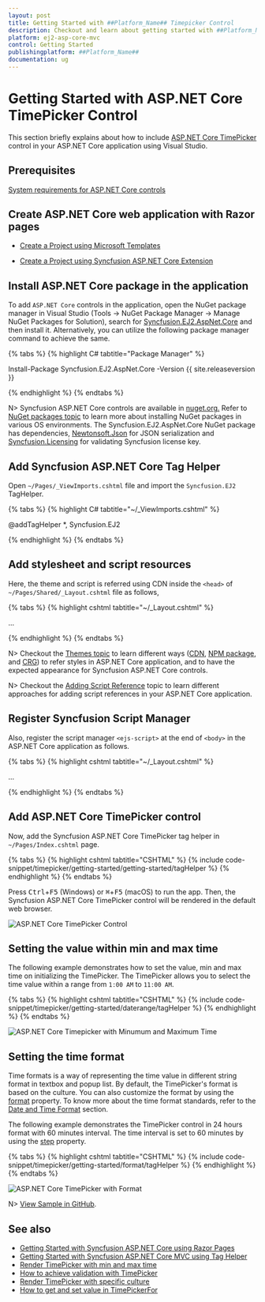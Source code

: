 ```yaml
---
layout: post
title: Getting Started with ##Platform_Name## Timepicker Control
description: Checkout and learn about getting started with ##Platform_Name## Timepicker control of Syncfusion Essential JS 2 and more details.
platform: ej2-asp-core-mvc
control: Getting Started
publishingplatform: ##Platform_Name##
documentation: ug
---
```



# Getting Started with ASP.NET Core TimePicker Control

This section briefly explains about how to include [ASP.NET Core TimePicker](https://www.syncfusion.com/aspnet-core-ui-controls/timepicker) control in your ASP.NET Core application using Visual Studio.

## Prerequisites

[System requirements for ASP.NET Core controls](https://ej2.syncfusion.com/aspnetcore/documentation/system-requirements)

## Create ASP.NET Core web application with Razor pages

* [Create a Project using Microsoft Templates](https://learn.microsoft.com/en-us/aspnet/core/tutorials/razor-pages/razor-pages-start?view=aspnetcore-6.0&tabs=visual-studio#create-a-razor-pages-web-app)

* [Create a Project using Syncfusion ASP.NET Core Extension](https://ej2.syncfusion.com/aspnetcore/documentation/getting-started/project-template)

## Install ASP.NET Core package in the application

To add `ASP.NET Core` controls in the application, open the NuGet package manager in Visual Studio (Tools → NuGet Package Manager → Manage NuGet Packages for Solution), search for [Syncfusion.EJ2.AspNet.Core](https://www.nuget.org/packages/Syncfusion.EJ2.AspNet.Core/) and then install it.  Alternatively, you can utilize the following package manager command to achieve the same.

{% tabs %}
{% highlight C# tabtitle="Package Manager" %}

Install-Package Syncfusion.EJ2.AspNet.Core -Version {{ site.releaseversion }}

{% endhighlight %}
{% endtabs %}

N> Syncfusion ASP.NET Core controls are available in [nuget.org.](https://www.nuget.org/packages?q=syncfusion.EJ2) Refer to [NuGet packages topic](https://ej2.syncfusion.com/aspnetcore/documentation/nuget-packages) to learn more about installing NuGet packages in various OS environments. The Syncfusion.EJ2.AspNet.Core NuGet package has dependencies, [Newtonsoft.Json](https://www.nuget.org/packages/Newtonsoft.Json/) for JSON serialization and [Syncfusion.Licensing](https://www.nuget.org/packages/Syncfusion.Licensing/) for validating Syncfusion license key.

## Add Syncfusion ASP.NET Core Tag Helper
Open `~/Pages/_ViewImports.cshtml` file and import the `Syncfusion.EJ2` TagHelper.

{% tabs %}
{% highlight C# tabtitle="~/_ViewImports.cshtml" %}

@addTagHelper *, Syncfusion.EJ2

{% endhighlight %}
{% endtabs %}

## Add stylesheet and script resources

Here, the theme and script is referred using CDN inside the `<head>` of `~/Pages/Shared/_Layout.cshtml` file as follows,

{% tabs %}
{% highlight cshtml tabtitle="~/_Layout.cshtml" %}

<head>
    ...
    <!-- Syncfusion ASP.NET Core controls styles -->
    <link rel="stylesheet" href="https://cdn.syncfusion.com/ej2/{{ site.ej2version }}/fluent.css" />
    <!-- Syncfusion ASP.NET Core controls scripts -->
    <script src="https://cdn.syncfusion.com/ej2/{{ site.ej2version }}/dist/ej2.min.js"></script>
</head>

{% endhighlight %}
{% endtabs %}

N> Checkout the [Themes topic](https://ej2.syncfusion.com/aspnetcore/documentation/appearance/theme) to learn different ways ([CDN](https://ej2.syncfusion.com/aspnetcore/documentation/common/adding-script-references#cdn-reference), [NPM package](https://ej2.syncfusion.com/aspnetcore/documentation/common/adding-script-references#node-package-manager-npm), and [CRG](https://ej2.syncfusion.com/aspnetcore/documentation/common/custom-resource-generator)) to refer styles in ASP.NET Core application, and to have the expected appearance for Syncfusion ASP.NET Core controls.

N> Checkout the [Adding Script Reference](https://ej2.syncfusion.com/aspnetcore/documentation/common/adding-script-references) topic to learn different approaches for adding script references in your ASP.NET Core application.

## Register Syncfusion Script Manager

Also, register the script manager `<ejs-script>` at the end of `<body>` in the ASP.NET Core application as follows.

{% tabs %}
{% highlight cshtml tabtitle="~/_Layout.cshtml" %}

<body>
    ...
    <!-- Syncfusion ASP.NET Core Script Manager -->
    <ejs-scripts></ejs-scripts>
</body>

{% endhighlight %}
{% endtabs %}

## Add ASP.NET Core TimePicker control

Now, add the Syncfusion ASP.NET Core TimePicker tag helper in `~/Pages/Index.cshtml` page.

{% tabs %}
{% highlight cshtml tabtitle="CSHTML" %}
{% include code-snippet/timepicker/getting-started/getting-started/tagHelper %}
{% endhighlight %}
{% endtabs %}

Press <kbd>Ctrl</kbd>+<kbd>F5</kbd> (Windows) or <kbd>⌘</kbd>+<kbd>F5</kbd> (macOS) to run the app. Then, the Syncfusion ASP.NET Core TimePicker control will be rendered in the default web browser.

![ASP.NET Core TimePicker Control](images/timepicker-control.png)

## Setting the value within min and max time

The following example demonstrates how to set the value, min and max time on initializing the TimePicker. The TimePicker allows you to select the time value within a range from `1:00 AM` to `11:00 AM`.

{% tabs %}
{% highlight cshtml tabtitle="CSHTML" %}
{% include code-snippet/timepicker/getting-started/daterange/tagHelper %}
{% endhighlight %}
{% endtabs %}

![ASP.NET Core Timepicker with Minumum and Maximum Time](images/timepicker-with-min-and-max-time.png)

## Setting the time format

Time formats is a way of representing the time value in different string format in textbox and popup list. By default, the TimePicker's format is based on the culture. You can also customize the format by using the [format](https://help.syncfusion.com/cr/aspnetcore-js2/Syncfusion.EJ2.Calendars.TimePicker.html#Syncfusion_EJ2_Calendars_TimePicker_Format) property. To know more about the time format standards, refer to the [Date and Time Format](../common/internationalization#custom-formats) section.

The following example demonstrates the TimePicker control in 24 hours format with 60 minutes interval. The time interval is set to 60 minutes by using the [step](https://help.syncfusion.com/cr/aspnetcore-js2/Syncfusion.EJ2.Calendars.TimePicker.html#Syncfusion_EJ2_Calendars_TimePicker_Step) property.

{% tabs %}
{% highlight cshtml tabtitle="CSHTML" %}
{% include code-snippet/timepicker/getting-started/format/tagHelper %}
{% endhighlight %}
{% endtabs %}

![ASP.NET Core TimePicker with Format](images/timepicker-with-format.png)

N> [View Sample in GitHub](https://github.com/SyncfusionExamples/ASP-NET-Core-Getting-Started-Examples/tree/main/TimePicker/ASP.NET%20Core%20Tag%20Helper%20Examples).

## See also

* [Getting Started with Syncfusion ASP.NET Core using Razor Pages](https://ej2.syncfusion.com/aspnetcore/documentation/getting-started/razor-pages/)
* [Getting Started with Syncfusion ASP.NET Core MVC using Tag Helper](https://ej2.syncfusion.com/aspnetcore/documentation/getting-started/aspnet-core-mvc-taghelper)
* [Render TimePicker with min and max time](./time-range)
* [How to achieve validation with TimePicker](./how-to/client-side-validation-using-form-validator)
* [Render TimePicker with specific culture](./globalization)
* [How to get and set value in TimePickerFor](./how-to/timepicker-for-core)
